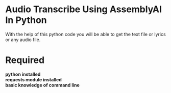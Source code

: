# Audio Transcribe Using AssemblyAI In Python

With the help of this python code you will be able to get 
the text file or lyrics or any audio file.


# Required
**python installed**<br />
**requests module installed**<br />
**basic knowledge of command line**<br />
